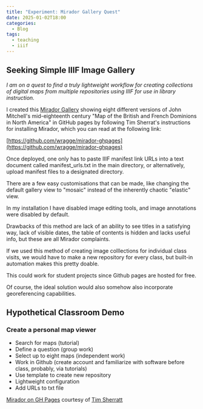 ```yaml
---
title: "Experiment: Mirador Gallery Quest"
date: 2025-01-02T18:00
categories:
  - Blog
tags:
  - teaching
  - iiif
---
```

## Seeking Simple IIIF Image Gallery 
*I am on a quest to find a truly lightweight workflow for creating collections of digital maps from multiple repositories using IIIF for use in library instruction.*

I created this [Mirador Gallery](https://kristinallarsen.github.io/mirador-git-gallery/) showing eight different versions of John Mitchell's mid-eighteenth century "Map of the British and French Dominions in North America" in GitHub pages by following Tim Sherrat's instructions for installing Mirador, which you can read at the following link:

[https://github.com/wragge/mirador-ghpages](https://github.com/wragge/mirador-ghpages)

Once deployed, one only has to paste IIIF manifest link URLs into a text document called manifest_urls.txt in the main directory, or alternatively, upload manifest files to a designated directory. 

There are a few easy customisations that can be made, like changing the default gallery view to "mosaic" instead of the inherently chaotic "elastic" view. 

In my installation I have disabled image editing tools, and image annotations were disabled by default. 

Drawbacks of this method are lack of an ability to see titles in a satisfying way, lack of visible dates, the table of contents is hidden and lacks useful info, but these are all Mirador complaints. 

If we used this method of creating image colllections for individual class visits, we would have to make a new repository for every class, but built-in automation makes this pretty doable.

This could work for student projects since Github pages are hosted for free. 

Of course, the ideal solution would also somehow also incorporate georeferencing capabilities. 

## Hypothetical Classroom Demo
### Create a personal map viewer
- Search for maps (tutorial)
- Define a question (group work)
- Select up to eight maps (independent work)
- Work in Github (create account and familiarize with software before class, probably, via tutorials)
- Use template to create new repository
- Lightweight configuration
- Add URLs to txt file

[Mirador on GH Pages](https://github.com/wragge/mirador-ghpages) courtesy of [Tim Sherratt](https://timsherratt.au/) 
